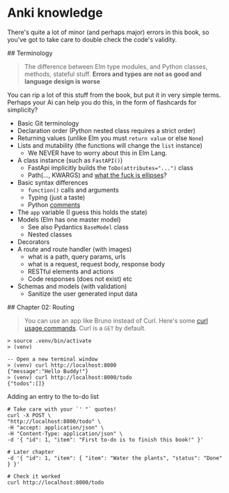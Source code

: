 # Anki knowledge

There's quite a lot of minor (and perhaps major) errors in this book, so you've got to take care to double check the code's validity.

## Terminology

> The difference between Elm type modules,
> and Python classes, methods, stateful stuff.
> **Errors and types are not as good and language design is worse**

You can rip a lot of this stuff from the book, but put it in very simple terms. Perhaps your Ai can help you do this, in the form of flashcards for simplicity?

- Basic Git terminology
- Declaration order (Python nested class requires a strict order)
- Returning values (unlike Elm you must `return value` or else `None`)
- Lists and mutability (the functions will change the `list` instance)
    - We NEVER have to worry about this in Elm Lang.
- A class instance (such as `FastAPI()`)
    - FastApi implicitly builds the `ToDo(attributes="...")` class
    - Path(..., KWARGS) and [what the fuck is ellipses](https://tinyurl.com/pydantic-wtf-is-elipsis)?
- Basic syntax differences
    - `function()` calls and arguments
    - Typing (just a taste)
    - Python [comments](https://realpython.com/python-comments-guide/)
- The `app` variable (I guess this holds the state)
- Models (Elm has one master model)
    - See also Pydantics `BaseModel` class
    - Nested classes
- Decorators
- A route and route handler (with images)
    - what is a path, query params, urls
    - what is a request, request body, response body
    - RESTful elements and actions
    - Code responses (does not exist) etc
- Schemas and models (with validation)
    - Sanitize the user generated input data


## Chapter 02: Routing

> You can use an app like Bruno instead of Curl.
> Here's some [curl usage commands](https://gist.github.com/subfuzion/08c5d85437d5d4f00e58#curl-usage).
> Curl is a `GET` by default.

```terminal
> source .venv/bin/activate
> (venv)

-- Open a new terminal window
> (venv) curl http://localhost:8000
{"message":"Hello Buddy!"}
> (venv) curl http://localhost:8000/todo
{"todos":[]}
```

Adding an entry to the to-do list

```terminal
# Take care with your `' "` quotes!
curl -X POST \
"http://localhost:8000/todo" \
-H "accept: application/json" \
-H "Content-Type: application/json" \
-d '{ "id": 1, "item": "First to-do is to finish this book!" }'

# Later chapter
-d '{ "id": 1, "item": { "item": "Water the plants", "status": "Done" } }'

# Check it worked
curl http://localhost:8000/todo
``` 
